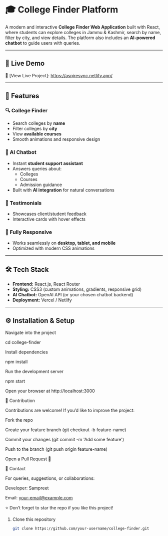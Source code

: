 # 🎓 College Finder Platform

A modern and interactive **College Finder Web Application** built with React, where students can explore colleges in Jammu & Kashmir, search by name, filter by city, and view details. The platform also includes an **AI-powered chatbot** to guide users with queries.

---

## 🚀 Live Demo
🔗 [View Live Project]: https://aspiresync.netlify.app/

---

## 📌 Features

### 🔍 College Finder
- Search colleges by **name**  
- Filter colleges by **city**  
- View **available courses**  
- Smooth animations and responsive design  

### 🤖 AI Chatbot
- Instant **student support assistant**  
- Answers queries about:
  - Colleges
  - Courses
  - Admission guidance  
- Built with **AI integration** for natural conversations  

### 🌟 Testimonials
- Showcases client/student feedback  
- Interactive cards with hover effects  

### 📱 Fully Responsive
- Works seamlessly on **desktop, tablet, and mobile**  
- Optimized with modern CSS animations  

---

## 🛠️ Tech Stack
- **Frontend:** React.js, React Router  
- **Styling:** CSS3 (custom animations, gradients, responsive grid)  
- **AI Chatbot:** OpenAI API (or your chosen chatbot backend)  
- **Deployment:** Vercel / Netlify  

---

## ⚙️ Installation & Setup
Navigate into the project

cd college-finder


Install dependencies

npm install


Run the development server

npm start


Open your browser at http://localhost:3000

🤝 Contribution

Contributions are welcome! If you’d like to improve the project:

Fork the repo

Create your feature branch (git checkout -b feature-name)

Commit your changes (git commit -m 'Add some feature')

Push to the branch (git push origin feature-name)

Open a Pull Request 🎉

📧 Contact

For queries, suggestions, or collaborations:

Developer: Sampreet

Email: your-email@example.com

⭐ Don’t forget to star the repo if you like this project!

1. Clone this repository
   ```bash
   git clone https://github.com/your-username/college-finder.git
